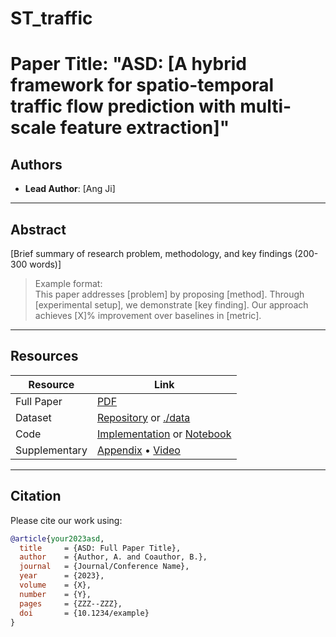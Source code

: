 # ST_traffic
# Paper Title: "ASD: [A hybrid framework for spatio-temporal traffic flow prediction with multi-scale feature extraction]"

## Authors
- **Lead Author**: [Ang Ji]

---

## Abstract
[Brief summary of research problem, methodology, and key findings (200-300 words)]  
> Example format:  
> This paper addresses [problem] by proposing [method]. Through [experimental setup], we demonstrate [key finding]. Our approach achieves [X]% improvement over baselines in [metric].

---

## Resources
| Resource | Link |
|----------|------|
| Full Paper | [PDF](./paper/asd.pdf) |
| Dataset | [Repository](URL) or [./data](./data) |
| Code | [Implementation](./code) or [Notebook](./notebooks) |
| Supplementary | [Appendix](./supplementary.pdf) • [Video](URL) |

---

## Citation
Please cite our work using:
```bibtex
@article{your2023asd,
  title     = {ASD: Full Paper Title},
  author    = {Author, A. and Coauthor, B.},
  journal   = {Journal/Conference Name},
  year      = {2023},
  volume    = {X},
  number    = {Y},
  pages     = {ZZZ--ZZZ},
  doi       = {10.1234/example}
}
